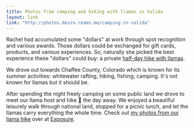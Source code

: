 ```yaml
---
title: Photos from camping and hiking with llamas in Salida
layout: link
link: "http://photos.devin.reams.me/camping-in-salida"
---
```


Rachel had accumulated some "dollars" at work through spot recognition and various awards. Those dollars could be exchanged for gift cards, products, and various experiences. So, naturally she picked the best experience these "dollars" could buy: a private [half-day hike with llamas](http://www.spruceridgellamas.com).

We drove out towards Chaffee County, Colorado which is known for its summer activities: whitewater rafting, hiking, fishing, camping. It's not known for llamas but it should be.

After spending the night freely camping on some public land we drove to meet our llama host and hike :walking: the day away. We enjoyed a beautiful leisurely walk through national land, stopped for a picnic lunch, and let the llamas carry everything the whole time. Check out [my photos from our llama hike](http://photos.devin.reams.me/camping-in-salida) over at [Exposure](https://exposure.co/).
